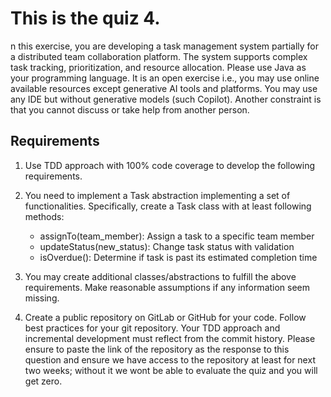 # This is the quiz 4.
n this exercise, you are developing a task management system partially for a distributed team collaboration platform. The system supports complex task tracking, prioritization, and resource allocation. Please use Java as your programming language. It is an open exercise i.e., you may use online available resources except generative AI tools and platforms. You may use any IDE but without generative models (such Copilot). Another constraint is that you cannot discuss or take help from another person.

## Requirements

1. Use TDD approach with 100% code coverage to develop the following requirements.

2. You need to implement a Task abstraction implementing a set of functionalities. Specifically, create a Task class with at least following methods:
    - assignTo(team_member): Assign a task to a specific team member
    - updateStatus(new_status): Change task status with validation
    - isOverdue(): Determine if task is past its estimated completion time

3. You may create additional classes/abstractions to fulfill the above requirements. Make reasonable assumptions if any information seem missing.

4. Create a public repository on GitLab or GitHub for your code. Follow best practices for your git repository. Your TDD approach and incremental development must reflect from the commit history. Please ensure to paste the link of the repository as the response to this question and ensure we have access to the repository at least for next two weeks; without it we wont be able to evaluate the quiz and you will get zero.